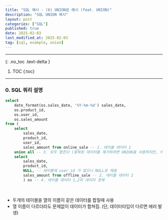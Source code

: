 ```yaml
---
title: "SQL 예시 - (6) UNION문 예시 (feat. UNION)"
description: "SQL UNION 예시"
layout: post
categories: ["SQL"]
published: true
date: 2025-02-03
last_modified_at: 2025-02-03
tag: [sql, example, union]
---
```

---
{: .no_toc .text-delta }

1. TOC
{:toc}
---

<!-- 글의 제목은 ##
    나머지 큰 제목은 ###
    이후 나머지는 3개이상 -->

### 0. SQL 쿼리 설명
```sql
select 
    date_format(os.sales_date, '%Y-%m-%d') sales_date,
    os.product_id,
    os.user_id,
    os.sales_amount
from (
    select 
        sales_date,
        product_id,
        user_id,
        sales_amount from online_sale -- 1. 테이블 데이터 1 
    union all -- 3. 모두 합친다 (중복된 데이터를 제거하려면 UNION을 사용하지만, 이는 성능저하를 불러옴)
    select 
        sales_date, 
        product_id,
        NULL, -- 테이블에 user_id 가 없으니 NULL로 채움
        sales_amount from offline_sale -- 2. 테이블 데이터 2
        ) os -- 4. 테이블 데이터 1,2의 데이터 정제
```
<br>

- 두개의 테이블을 열의 이름이 같은 데이터를 합칠때 사용
- 열 이름이 다르더라도 문제없이 데이터가 합쳐짐. (단, 데이터타입이 다르면 에러 발생)<br>
<br>